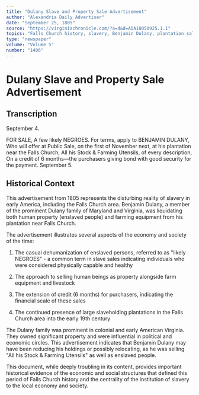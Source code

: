 ```yaml
---
title: "Dulany Slave and Property Sale Advertisement"
author: "Alexandria Daily Advertiser"
date: "September 25, 1805"
source: "https://virginiachronicle.com/?a=d&d=ADA18050925.1.1"
topics: "Falls Church history, slavery, Benjamin Dulany, plantation sales, early American economy, human trafficking"
type: "newspaper"
volume: "Volume 5"
number: "1406"
---
```


# Dulany Slave and Property Sale Advertisement

## Transcription

September 4.

FOR SALE,
A few likely NEGROES.
For terms, apply to
BENJAMIN DULANY,
Who will offer at Public Sale, on the first of November next, at his plantation near the Falls Church,
All his Stock & Farming Utensils,
of every description,
On a credit of 6 months—the purchasers giving bond with good security for the payment.
September 5.

## Historical Context

This advertisement from 1805 represents the disturbing reality of slavery in early America, including the Falls Church area. Benjamin Dulany, a member of the prominent Dulany family of Maryland and Virginia, was liquidating both human property (enslaved people) and farming equipment from his plantation near Falls Church.

The advertisement illustrates several aspects of the economy and society of the time:

1. The casual dehumanization of enslaved persons, referred to as "likely NEGROES" - a common term in slave sales indicating individuals who were considered physically capable and healthy

2. The approach to selling human beings as property alongside farm equipment and livestock

3. The extension of credit (6 months) for purchasers, indicating the financial scale of these sales

4. The continued presence of large slaveholding plantations in the Falls Church area into the early 19th century

The Dulany family was prominent in colonial and early American Virginia. They owned significant property and were influential in political and economic circles. This advertisement indicates that Benjamin Dulany may have been reducing his holdings or possibly relocating, as he was selling "All his Stock & Farming Utensils" as well as enslaved people.

This document, while deeply troubling in its content, provides important historical evidence of the economic and social structures that defined this period of Falls Church history and the centrality of the institution of slavery to the local economy and society. 